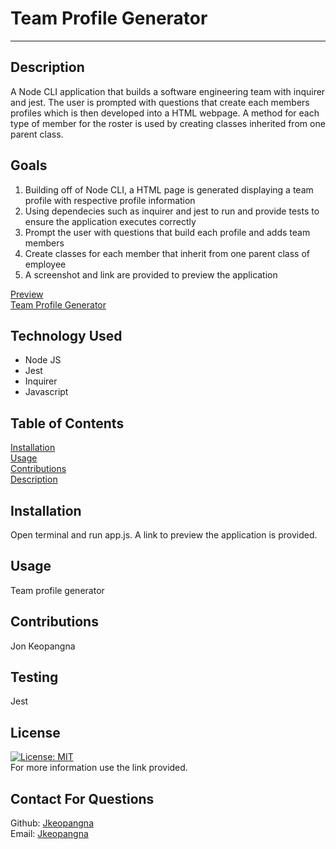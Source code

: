 # Team Profile Generator

---

## Description

A Node CLI application that builds a software engineering team with inquirer and jest. The user is prompted with questions that create each members profiles which is then developed into a HTML webpage. A method for each type of member for the roster is used by creating classes inherited from one parent class.

## Goals

1. Building off of Node CLI, a HTML page is generated displaying a team profile with respective profile information
2. Using dependecies such as inquirer and jest to run and provide tests to ensure the application executes correctly
3. Prompt the user with questions that build each profile and adds team members
4. Create classes for each member that inherit from one parent class of employee
5. A screenshot and link are provided to preview the application

[Preview](Assets/preview.jpg)<br>
[Team Profile Generator](https://drive.google.com/file/d/1ZcTLD2t5N-xzjpwQTsY1_qZrrQR9eUqD/view)

## Technology Used

- Node JS
- Jest
- Inquirer
- Javascript

## Table of Contents

[Installation](#installation)<br>
[Usage](#usage)<br>
[Contributions](#contributions)<br>
[Description](#description)<br>

## Installation

Open terminal and run app.js. A link to preview the application is provided.

## Usage

Team profile generator

## Contributions

Jon Keopangna

## Testing

Jest

## License

[![License: MIT](https://img.shields.io/badge/License-MIT-blue.svg)](https://opensource.org/licenses/MIT)<br>
For more information use the link provided.

## Contact For Questions

Github: [Jkeopangna](https://github.com/jkeopangna/readMeGenerator)<br>
Email: [Jkeopangna](https://gmail.com)
